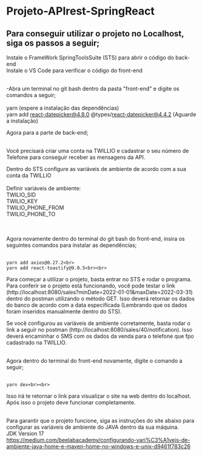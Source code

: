 # Projeto-APIrest-SpringReact


<h2>Para conseguir utilizar o projeto no Localhost, siga os passos a seguir;</h2>

Instale o FrameWork SpringToolsSuite (STS) para abrir o código do back-end </br>
Instale o VS Code para verificar o código do front-end </br><br>

-Abra um terminal no git bash dentro da pasta "front-end" e digite os comandos a seguir;</br><br>
    yarn           (espere a instalação das dependências)</br>
    yarn add react-datepicker@4.8.0 @types/react-datepicker@4.4.2          (Aguarde a instalação)</br>
    
Agora para a parte de back-end; <br> <br>

Você precisará criar uma conta na TWILLIO e cadastrar o seu número de Telefone para conseguir receber as mensagens da API.<br>

Dentro do STS configure as variáveis de ambiente de acordo com a sua conta da TWILLIO<br><br>
    Definir variáveis de ambiente:<br>
    TWILIO_SID <br>
    TWILIO_KEY<br>
    TWILIO_PHONE_FROM<br>
    TWILIO_PHONE_TO<br><br><br>
    
    
Agora novamente dentro do terminal do git bash do front-end, insira os seguintes comandos para instalar as dependências;<br><br>

    yarn add axios@0.27.2<br>
    yarn add react-toastify@9.0.5<br><br>

Para começar a utilizar o projeto, basta entrar no STS e rodar o programa.
Para conferir se o projeto está funcionando, você pode testar o link (http://localhost:8080/sales?minDate=2022-01-01&maxDate=2022-03-31) dentro do postman utilizando o método GET.
Isso deverá retornar os dados do banco de acordo com a data especifícada (Lembrando que os dados foram inseridos manualmente dentro do STS).<br>

Se você configurou as variáveis de ambiente corretamente, basta rodar o link a seguir no postman (http://localhost:8080/sales/40/notification). Isso deverá encaminhar o SMS com os dados da
venda para o telefone que fpo cadastrado na TWILLIO.<br><br>


Agora dentro do terminal do front-end novamente, digite o comando a seguir;<br><br>

    yarn dev<br><br>
    
Isso irá te retornar o link para visualizar o site na web dentro do localhost. Após isso o projeto deve funcionar completamente.<br><br>


Para garantir que o projeto funcione, siga as instruções do site abaixo para configurar as variáveis de ambiente do JAVA dentro da sua máquina.<br>
JDK Version 17<br>
https://medium.com/beelabacademy/configurando-vari%C3%A1veis-de-ambiente-java-home-e-maven-home-no-windows-e-unix-d9461f783c26



    
   

